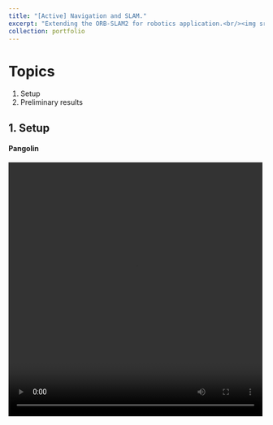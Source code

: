 ```yaml
---
title: "[Active] Navigation and SLAM."
excerpt: "Extending the ORB-SLAM2 for robotics application.<br/><img src='/images/Video_snaps/pangolin_test.png' style='width:500px;height:500px;'>"
collection: portfolio
---
```


# Topics 
1. Setup 
2. Preliminary results 

## 1. Setup 

#### Pangolin 

<video width="500" height="500" controls>
    <source src="https://somnath3112.github.io/files/videos/pangolin_test.mp4" type="video/mp4">
    Your browser does not support the video tag.
</video>